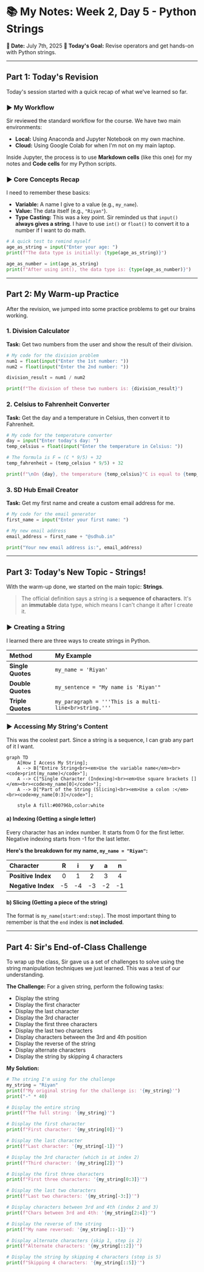 # 📚 My Notes: Week 2, Day 5 - Python Strings

**📅 Date:** July 7th, 2025
**🎯 Today's Goal:** Revise operators and get hands-on with Python strings.

---

## Part 1: Today's Revision

Today's session started with a quick recap of what we've learned so far.

### ► My Workflow

Sir reviewed the standard workflow for the course. We have two main environments:

*   **Local:** Using Anaconda and Jupyter Notebook on my own machine.
*   **Cloud:** Using Google Colab for when I'm not on my main laptop.

Inside Jupyter, the process is to use **Markdown cells** (like this one) for my notes and **Code cells** for my Python scripts.

### ► Core Concepts Recap

I need to remember these basics:
*   **Variable:** A name I give to a value (e.g., `my_name`).
*   **Value:** The data itself (e.g., `"Riyan"`).
*   **Type Casting:** This was a key point. Sir reminded us that `input()` **always gives a string**. I have to use `int()` or `float()` to convert it to a number if I want to do math.

```python
# A quick test to remind myself
age_as_string = input("Enter your age: ")
print(f"The data type is initially: {type(age_as_string)}")

age_as_number = int(age_as_string)
print(f"After using int(), the data type is: {type(age_as_number)}")
```

---

## Part 2: My Warm-up Practice

After the revision, we jumped into some practice problems to get our brains working.

### 1. Division Calculator
**Task:** Get two numbers from the user and show the result of their division.

```python
# My code for the division problem
num1 = float(input("Enter the 1st number: "))
num2 = float(input("Enter the 2nd number: "))

division_result = num1 / num2

print(f"The division of these two numbers is: {division_result}")
```

### 2. Celsius to Fahrenheit Converter
**Task:** Get the day and a temperature in Celsius, then convert it to Fahrenheit.

```python
# My code for the temperature converter
day = input("Enter today's day: ")
temp_celsius = float(input("Enter the temperature in Celsius: "))

# The formula is F = (C * 9/5) + 32
temp_fahrenheit = (temp_celsius * 9/5) + 32

print(f"\nOn {day}, the temperature {temp_celsius}°C is equal to {temp_fahrenheit}°F.")
```

### 3. SD Hub Email Creator
**Task:** Get my first name and create a custom email address for me.

```python
# My code for the email generator
first_name = input("Enter your first name: ")

# My new email address
email_address = first_name + "@sdhub.in"

print("Your new email address is:", email_address)
```

---

## Part 3: Today's New Topic - Strings!

With the warm-up done, we started on the main topic: **Strings**.

> The official definition says a string is a **sequence of characters**. It's an **immutable** data type, which means I can't change it after I create it.

### ► Creating a String
I learned there are three ways to create strings in Python.

| Method | My Example |
| :--- | :--- |
| **Single Quotes** | `my_name = 'Riyan'` |
| **Double Quotes** | `my_sentence = "My name is 'Riyan'"` |
| **Triple Quotes** | `my_paragraph = '''This is a multi-line<br>string.'''` |

### ► Accessing My String's Content
This was the coolest part. Since a string is a sequence, I can grab any part of it I want.

```mermaid
graph TD
    A[How I Access My String];
    A --> B["Entire String<br><em>Use the variable name</em><br><code>print(my_name)</code>"];
    A --> C["Single Character (Indexing)<br><em>Use square brackets []</em><br><code>my_name[0]</code>"];
    A --> D["Part of the String (Slicing)<br><em>Use a colon :</em><br><code>my_name[0:3]</code>"];
    
    style A fill:#00796b,color:white
```

#### a) Indexing (Getting a single letter)

Every character has an index number. It starts from 0 for the first letter. Negative indexing starts from -1 for the last letter.

**Here's the breakdown for my name, `my_name = "Riyan"`:**

| Character | **R** | **i** | **y** | **a** | **n** |
| :--- | :-: | :-: | :-: | :-: | :-: |
| **Positive Index** | 0 | 1 | 2 | 3 | 4 |
| **Negative Index** | -5 | -4 | -3 | -2 | -1 |

#### b) Slicing (Getting a piece of the string)

The format is `my_name[start:end:step]`. The most important thing to remember is that the `end` index is **not included**.

---

## Part 4: Sir's End-of-Class Challenge

To wrap up the class, Sir gave us a set of challenges to solve using the string manipulation techniques we just learned. This was a test of our understanding.

**The Challenge:** For a given string, perform the following tasks:
- Display the string
- Display the first character
- Display the last character
- Display the 3rd character
- Display the first three characters
- Display the last two characters
- Display characters between the 3rd and 4th position
- Display the reverse of the string
- Display alternate characters
- Display the string by skipping 4 characters

**My Solution:**
```python
# The string I'm using for the challenge
my_string = "Riyan"
print(f"My original string for the challenge is: '{my_string}'")
print("-" * 40)

# Display the entire string
print(f"The full string: '{my_string}'")

# Display the first character
print(f"First character: '{my_string[0]}'")

# Display the last character
print(f"Last character: '{my_string[-1]}'")

# Display the 3rd character (which is at index 2)
print(f"Third character: '{my_string[2]}'")

# Display the first three characters
print(f"First three characters: '{my_string[0:3]}'")

# Display the last two characters
print(f"Last two characters: '{my_string[-3:]}'")

# Display characters between 3rd and 4th (index 2 and 3)
print(f"Chars between 3rd and 4th: '{my_string[2:4]}'")

# Display the reverse of the string
print(f"My name reversed: '{my_string[::-1]}'")

# Display alternate characters (skip 1, step is 2)
print(f"Alternate characters: '{my_string[::2]}'")

# Display the string by skipping 4 characters (step is 5)
print(f"Skipping 4 characters: '{my_string[::5]}'")
```
